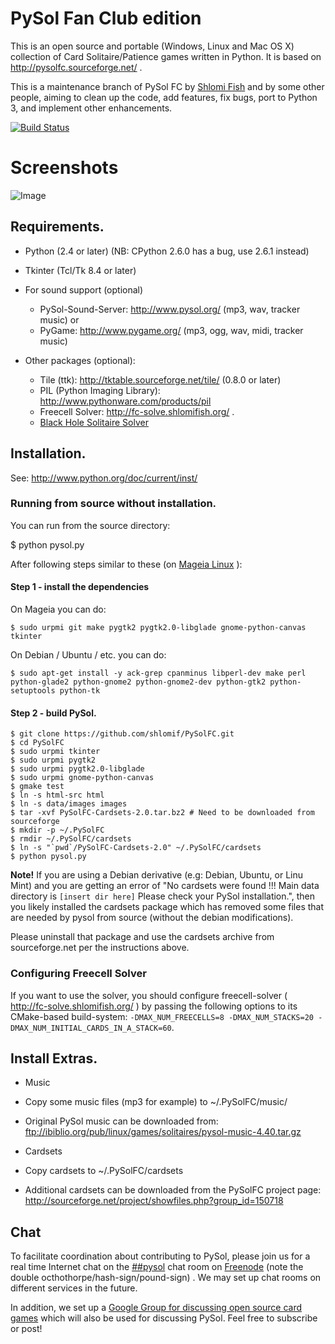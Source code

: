 # PySol Fan Club edition

This is an open source and portable (Windows, Linux and Mac OS X) collection
of Card Solitaire/Patience games written in Python. It is based on
http://pysolfc.sourceforge.net/ .

This is a maintenance branch of PySol FC by [Shlomi
Fish](http://www.shlomifish.org/) and by some other
people, aiming to clean up the code, add features, fix bugs, port to Python
3, and implement other enhancements.

[![Build Status](https://travis-ci.org/shlomif/PySolFC.svg)](https://travis-ci.org/shlomif/PySolFC)

# Screenshots

![Image](<http://i.imgur.com/jQkTGwf.jpg>)

## Requirements.

- Python (2.4 or later) (NB: CPython 2.6.0 has a bug, use 2.6.1 instead)
- Tkinter (Tcl/Tk 8.4 or later)

- For sound support (optional)
  - PySol-Sound-Server: http://www.pysol.org/ (mp3, wav, tracker music)
  or
  - PyGame: http://www.pygame.org/ (mp3, ogg, wav, midi, tracker music)

- Other packages (optional):
  - Tile (ttk): http://tktable.sourceforge.net/tile/ (0.8.0 or later)
  - PIL (Python Imaging Library): http://www.pythonware.com/products/pil
  - Freecell Solver: http://fc-solve.shlomifish.org/ .
  - [Black Hole Solitaire Solver](http://www.shlomifish.org/open-source/projects/black-hole-solitaire-solver/)

## Installation.

See: http://www.python.org/doc/current/inst/

### Running from source without installation.

You can run from the source directory:

$ python pysol.py

After following steps similar to these (on
[Mageia Linux](http://www.mageia.org/) ):

#### Step 1 - install the dependencies

On Mageia you can do:

```
$ sudo urpmi git make pygtk2 pygtk2.0-libglade gnome-python-canvas tkinter
```

On Debian / Ubuntu / etc. you can do:

```
$ sudo apt-get install -y ack-grep cpanminus libperl-dev make perl python-glade2 python-gnome2 python-gnome2-dev python-gtk2 python-setuptools python-tk

```

#### Step 2 - build PySol.

```
$ git clone https://github.com/shlomif/PySolFC.git
$ cd PySolFC
$ sudo urpmi tkinter
$ sudo urpmi pygtk2
$ sudo urpmi pygtk2.0-libglade
$ sudo urpmi gnome-python-canvas
$ gmake test
$ ln -s html-src html
$ ln -s data/images images
$ tar -xvf PySolFC-Cardsets-2.0.tar.bz2 # Need to be downloaded from sourceforge
$ mkdir -p ~/.PySolFC
$ rmdir ~/.PySolFC/cardsets
$ ln -s "`pwd`/PySolFC-Cardsets-2.0" ~/.PySolFC/cardsets
$ python pysol.py
```

<b>Note!</b> If you are using a Debian derivative (e.g: Debian, Ubuntu, or
Linu Mint) and you are getting an error of "No cardsets were found !!! Main
data directory is `[insert dir here]` Please check your PySol installation.",
then you likely installed the cardsets package which has removed some files
that are needed by pysol from source (without the debian modifications).

Please uninstall that package and use the cardsets archive from sourceforge.net
per the instructions above.

### Configuring Freecell Solver

If you want to use the solver, you should configure freecell-solver
( http://fc-solve.shlomifish.org/ ) by passing the following options
to its CMake-based build-system:
`-DMAX_NUM_FREECELLS=8 -DMAX_NUM_STACKS=20 -DMAX_NUM_INITIAL_CARDS_IN_A_STACK=60`.

## Install Extras.

- Music
 - Copy some music files (mp3 for example) to ~/.PySolFC/music/

 - Original PySol music can be downloaded from:
   ftp://ibiblio.org/pub/linux/games/solitaires/pysol-music-4.40.tar.gz

- Cardsets
 - Copy cardsets to ~/.PySolFC/cardsets

 - Additional cardsets can be downloaded from the PySolFC project page:
   http://sourceforge.net/project/showfiles.php?group_id=150718

## Chat

To facilitate coordination about contributing to PySol, please join us for a
real time Internet chat on
the <a href="irc://irc.freenode.net/##pysol">##pysol</a> chat room on
[Freenode](http://freenode.net/) (note the double
octhothorpe/hash-sign/pound-sign) .  We may set up
chat rooms on different services in the future.

In addition, we set up a
[Google Group for discussing open source card games](https://groups.google.com/forum/#!forum/foss-card-games)
which will also be used for discussing PySol. Feel free to subscribe or post!

